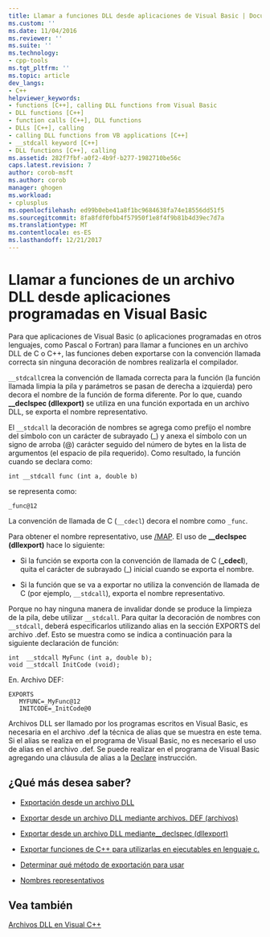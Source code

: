 ```yaml
---
title: Llamar a funciones DLL desde aplicaciones de Visual Basic | Documentos de Microsoft
ms.custom: ''
ms.date: 11/04/2016
ms.reviewer: ''
ms.suite: ''
ms.technology:
- cpp-tools
ms.tgt_pltfrm: ''
ms.topic: article
dev_langs:
- C++
helpviewer_keywords:
- functions [C++], calling DLL functions from Visual Basic
- DLL functions [C++]
- function calls [C++], DLL functions
- DLLs [C++], calling
- calling DLL functions from VB applications [C++]
- __stdcall keyword [C++]
- DLL functions [C++], calling
ms.assetid: 282f7fbf-a0f2-4b9f-b277-1982710be56c
caps.latest.revision: 7
author: corob-msft
ms.author: corob
manager: ghogen
ms.workload:
- cplusplus
ms.openlocfilehash: ed99b0ebe41a8f1bc9684638fa74e18556dd51f5
ms.sourcegitcommit: 8fa8fdf0fbb4f57950f1e8f4f9b81b4d39ec7d7a
ms.translationtype: MT
ms.contentlocale: es-ES
ms.lasthandoff: 12/21/2017
---
```

# <a name="calling-dll-functions-from-visual-basic-applications"></a>Llamar a funciones de un archivo DLL desde aplicaciones programadas en Visual Basic
Para que aplicaciones de Visual Basic (o aplicaciones programadas en otros lenguajes, como Pascal o Fortran) para llamar a funciones en un archivo DLL de C o C++, las funciones deben exportarse con la convención llamada correcta sin ninguna decoración de nombres realizarla el compilador.  
  
 `__stdcall`crea la convención de llamada correcta para la función (la función llamada limpia la pila y parámetros se pasan de derecha a izquierda) pero decora el nombre de la función de forma diferente. Por lo que, cuando **__declspec (dllexport)** se utiliza en una función exportada en un archivo DLL, se exporta el nombre representativo.  
  
 El `__stdcall` la decoración de nombres se agrega como prefijo el nombre del símbolo con un carácter de subrayado (_) y anexa el símbolo con un signo de arroba (@) carácter seguido del número de bytes en la lista de argumentos (el espacio de pila requerido). Como resultado, la función cuando se declara como:  
  
```  
int __stdcall func (int a, double b)  
```  
  
 se representa como:  
  
```  
_func@12  
```  
  
 La convención de llamada de C (`__cdecl`) decora el nombre como `_func`.  
  
 Para obtener el nombre representativo, use [/MAP](../build/reference/map-generate-mapfile.md). El uso de **__declspec (dllexport)** hace lo siguiente:  
  
-   Si la función se exporta con la convención de llamada de C (**_cdecl**), quita el carácter de subrayado (_) inicial cuando se exporta el nombre.  
  
-   Si la función que se va a exportar no utiliza la convención de llamada de C (por ejemplo, `__stdcall`), exporta el nombre representativo.  
  
 Porque no hay ninguna manera de invalidar donde se produce la limpieza de la pila, debe utilizar `__stdcall`. Para quitar la decoración de nombres con `__stdcall`, deberá especificarlos utilizando alias en la sección EXPORTS del archivo .def. Esto se muestra como se indica a continuación para la siguiente declaración de función:  
  
```  
int  __stdcall MyFunc (int a, double b);  
void __stdcall InitCode (void);  
```  
  
 En. Archivo DEF:  
  
```  
EXPORTS  
   MYFUNC=_MyFunc@12  
   INITCODE=_InitCode@0  
```  
  
 Archivos DLL ser llamado por los programas escritos en Visual Basic, es necesaria en el archivo .def la técnica de alias que se muestra en este tema. Si el alias se realiza en el programa de Visual Basic, no es necesario el uso de alias en el archivo .def. Se puede realizar en el programa de Visual Basic agregando una cláusula de alias a la [Declare](/dotnet/visual-basic/language-reference/statements/declare-statement) instrucción.  
  
## <a name="what-do-you-want-to-know-more-about"></a>¿Qué más desea saber?  
  
-   [Exportación desde un archivo DLL](../build/exporting-from-a-dll.md)  
  
-   [Exportar desde un archivo DLL mediante archivos. DEF (archivos)](../build/exporting-from-a-dll-using-def-files.md)  
  
-   [Exportar desde un archivo DLL mediante__declspec (dllexport)](../build/exporting-from-a-dll-using-declspec-dllexport.md)  
  
-   [Exportar funciones de C++ para utilizarlas en ejecutables en lenguaje c.](../build/exporting-cpp-functions-for-use-in-c-language-executables.md)  
  
-   [Determinar qué método de exportación para usar](../build/determining-which-exporting-method-to-use.md)  
  
-   [Nombres representativos](../build/reference/decorated-names.md)  
  
## <a name="see-also"></a>Vea también  
 [Archivos DLL en Visual C++](../build/dlls-in-visual-cpp.md)